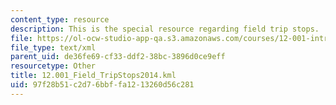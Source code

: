 ```yaml
---
content_type: resource
description: This is the special resource regarding field trip stops.
file: https://ol-ocw-studio-app-qa.s3.amazonaws.com/courses/12-001-introduction-to-geology-fall-2013/97f28b51c2d76bbffa1213260d56c281_12.001_Field_TripStops2014.kml
file_type: text/xml
parent_uid: de36fe69-cf33-ddf2-38bc-3896d0ce9eff
resourcetype: Other
title: 12.001_Field_TripStops2014.kml
uid: 97f28b51-c2d7-6bbf-fa12-13260d56c281
---
```

